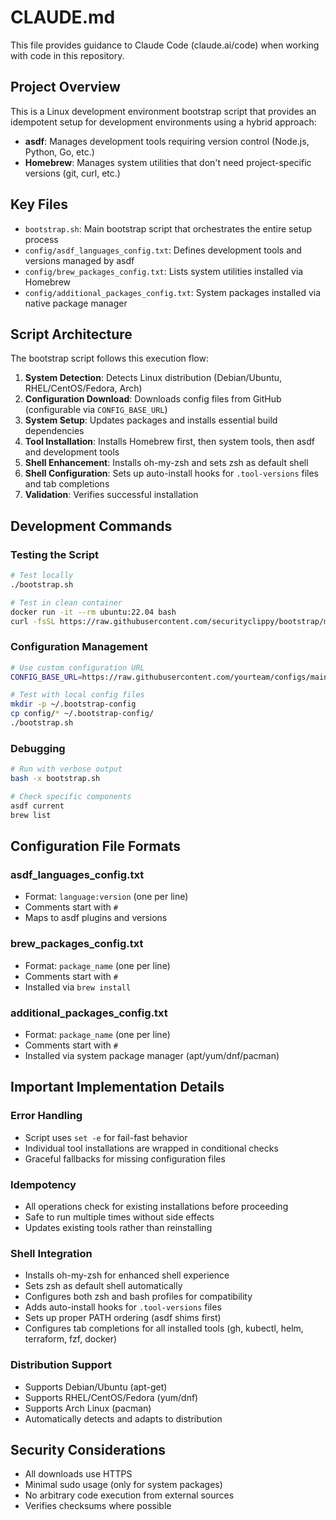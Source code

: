 # CLAUDE.md

This file provides guidance to Claude Code (claude.ai/code) when working with code in this repository.

## Project Overview

This is a Linux development environment bootstrap script that provides an idempotent setup for development environments using a hybrid approach:
- **asdf**: Manages development tools requiring version control (Node.js, Python, Go, etc.)
- **Homebrew**: Manages system utilities that don't need project-specific versions (git, curl, etc.)

## Key Files

- `bootstrap.sh`: Main bootstrap script that orchestrates the entire setup process
- `config/asdf_languages_config.txt`: Defines development tools and versions managed by asdf
- `config/brew_packages_config.txt`: Lists system utilities installed via Homebrew
- `config/additional_packages_config.txt`: System packages installed via native package manager

## Script Architecture

The bootstrap script follows this execution flow:
1. **System Detection**: Detects Linux distribution (Debian/Ubuntu, RHEL/CentOS/Fedora, Arch)
2. **Configuration Download**: Downloads config files from GitHub (configurable via `CONFIG_BASE_URL`)
3. **System Setup**: Updates packages and installs essential build dependencies
4. **Tool Installation**: Installs Homebrew first, then system tools, then asdf and development tools
5. **Shell Enhancement**: Installs oh-my-zsh and sets zsh as default shell
6. **Shell Configuration**: Sets up auto-install hooks for `.tool-versions` files and tab completions
7. **Validation**: Verifies successful installation

## Development Commands

### Testing the Script
```bash
# Test locally
./bootstrap.sh

# Test in clean container
docker run -it --rm ubuntu:22.04 bash
curl -fsSL https://raw.githubusercontent.com/securityclippy/bootstrap/main/bootstrap.sh | bash
```

### Configuration Management
```bash
# Use custom configuration URL
CONFIG_BASE_URL=https://raw.githubusercontent.com/yourteam/configs/main ./bootstrap.sh

# Test with local config files
mkdir -p ~/.bootstrap-config
cp config/* ~/.bootstrap-config/
./bootstrap.sh
```

### Debugging
```bash
# Run with verbose output
bash -x bootstrap.sh

# Check specific components
asdf current
brew list
```

## Configuration File Formats

### asdf_languages_config.txt
- Format: `language:version` (one per line)
- Comments start with `#`
- Maps to asdf plugins and versions

### brew_packages_config.txt
- Format: `package_name` (one per line)
- Comments start with `#`
- Installed via `brew install`

### additional_packages_config.txt
- Format: `package_name` (one per line)
- Comments start with `#`
- Installed via system package manager (apt/yum/dnf/pacman)

## Important Implementation Details

### Error Handling
- Script uses `set -e` for fail-fast behavior
- Individual tool installations are wrapped in conditional checks
- Graceful fallbacks for missing configuration files

### Idempotency
- All operations check for existing installations before proceeding
- Safe to run multiple times without side effects
- Updates existing tools rather than reinstalling

### Shell Integration
- Installs oh-my-zsh for enhanced shell experience
- Sets zsh as default shell automatically
- Configures both zsh and bash profiles for compatibility
- Adds auto-install hooks for `.tool-versions` files
- Sets up proper PATH ordering (asdf shims first)
- Configures tab completions for all installed tools (gh, kubectl, helm, terraform, fzf, docker)

### Distribution Support
- Supports Debian/Ubuntu (apt-get)
- Supports RHEL/CentOS/Fedora (yum/dnf)
- Supports Arch Linux (pacman)
- Automatically detects and adapts to distribution

## Security Considerations

- All downloads use HTTPS
- Minimal sudo usage (only for system packages)
- No arbitrary code execution from external sources
- Verifies checksums where possible